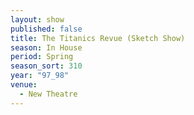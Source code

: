 ```yaml
---
layout: show
published: false
title: The Titanics Revue (Sketch Show)
season: In House
period: Spring
season_sort: 310
year: "97_98"
venue:
  - New Theatre
---
```



